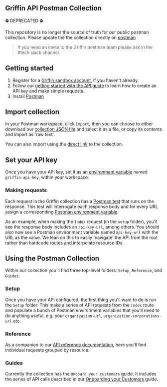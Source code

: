 ## Griffin API Postman Collection

⛔️ DEPRECATED ⛔️

This repository is no longer the source of truth for our public postman collection. Please update the the collection directly on [postman](https://griffin-bank.postman.co)

> If you need an invite to the Griffin postman team please ask in the #tech slack channel.

## Getting started

1. Register for a [Griffin sandbox account](https://griffin.sh/sandbox), if you haven't already.
2. Follow our [getting started with the API guide](https://docs.griffin.sh/docs/guides/getting-started-with-the-api) to learn how to create an API key and make simple requests.
3. Install [Postman](https://www.getpostman.com/downloads/)

## Import collection 

In your Postman workspace, click `Import`, then you can choose to either download our [collection JSON file](./postman_collection.json) and select it as a file, or copy its contents and import as 'raw text'.

You can also import using the [direct link](https://raw.githubusercontent.com/griffinbank/griffin-postman/main/postman_collection.json) to the collection.

## Set your API key

Once you have your API key, set it as an [environment variable](https://learning.postman.com/docs/sending-requests/variables/) named `griffin-api-key`, within your workspace.

### Making requests

Each request in the Griffin collection has a [Postman test](https://learning.postman.com/docs/writing-scripts/test-scripts/) that runs on the response. This test will interrogate each response body and for every URL assign a corresponding [Postman environment variable](https://learning.postman.com/docs/sending-requests/variables/).

As an example, when making the `Index` request (in the `setup` folder), you'll see the response body includes an `api-key-url`, among others. You should also now see a Postman environment variable named `api-key-url` with the URL as the value. We lean on this to easily 'navigate' the API from the root rather than hardcode routes and interpolate resource IDs.

## Using the Postman Collection

Within our collection you'll find three top-level folders: `Setup`, `Reference`, and `Guides`.

### Setup

Once you have your API configured, the first thing you'll want to do is run the `Setup` folder. This make a series of API requests from the `index` route and populate a bunch of Postman environment variables that you'll need to do anything useful, e.g. your `organization-url`, `organization-corporations-url` etc.

### Reference

As a companion to our [API reference documentation](https://docs.griffin.sh/api), here you'll find individual requests grouped by resource.

### Guides

Currently the collection has the `Onboard your customers` guide. It includes the series of API calls described in our [Onboarding your Customers](https://docs.griffin.sh/docs/guides/onboarding-your-customers) guide.
